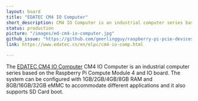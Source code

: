 ```yaml
---
layout: board
title: "EDATEC CM4 IO Computer"
short_description: CM4 IO Computer is an industrial computer series based on the Raspberry Pi Compute Module 4 and IO board. 
status: production
picture: "/images/ed-cm4-io-computer.jpg"
github_issue: "https://github.com/geerlingguy/raspberry-pi-pcie-devices/issues/523"
link: https://www.edatec.cn/en/elpc/cm4-io-comp.html

---
```

The [EDATEC CM4 IO Computer](https://www.edatec.cn/en/elpc/cm4-io-comp.html) CM4 IO Computer is an industrial computer series based on the Raspberry Pi Compute Module 4 and IO board. The system can be configured with 1GB/2GB/4GB/8GB RAM and 8GB/16GB/32GB eMMC to accommodate different applications and it also supports SD Card boot.

